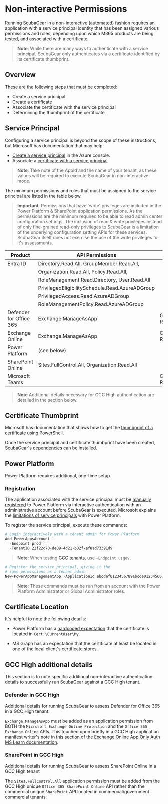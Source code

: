 # Non-interactive Permissions

Running ScubaGear in a non-interactive (automated) fashion requires an application with a service principal identity that has been assigned various permissions and roles, depending upon which M365 products are being tested, and associated with a certificate.

> **Note**: While there are many ways to authenticate with a service principal, ScubaGear only authenticates via a certificate identified by its certificate thumbprint.

## Overview

These are the following steps that must be completed:

* Create a service principal
* Create a certificate
* Associate the certificate with the service principal
* Determining the thumbprint of the certificate

## Service Principal

Configuring a service principal is beyond the scope of these instructions, but Microsoft has documentation that may help:

* [Create a service principal](https://learn.microsoft.com/en-us/entra/identity-platform/howto-create-service-principal-portal) in the Azure console.
* Associate a [certificate with a service principal](https://learn.microsoft.com/en-us/cli/azure/azure-cli-sp-tutorial-3)

> **Note**: Take note of the AppId and the name of your tenant, as these values will be required to execute ScubaGear in non-interactive mode.

The minimum permissions and roles that must be assigned to the service principal are listed in the table below.

> **Important**: Permissions that have 'write' privileges are included in the Power Platform & SharePoint application permissions. As the permissions are the minimum required to be able to read admin center configuration settings. The inclusion of read & write privileges instead of only fine-grained read-only privileges to ScubaGear is a limitation of the underlying configuration setting APIs for these services. ScubaGear itself does not exercise the use of the write privileges for it's assessments.

| Product                 | API Permissions                                 | Role          |
| ----------------------- | ----------------------------------------------- | ------------- |
| Entra ID                | Directory.Read.All, GroupMember.Read.All,       |               |
|                         | Organization.Read.All, Policy.Read.All,         |               |
|                         | RoleManagement.Read.Directory, User.Read.All    |               |
|                         | PrivilegedEligibilitySchedule.Read.AzureADGroup |               |
|                         | PrivilegedAccess.Read.AzureADGroup              |               |
|                         | RoleManagementPolicy.Read.AzureADGroup          |               |
| Defender for Office 365 | Exchange.ManageAsApp                            | Global Reader |
| Exchange Online         | Exchange.ManageAsApp                            | Global Reader |
| Power Platform          | (see below)                                     |               |
| SharePoint Online       | Sites.FullControl.All, Organization.Read.All    |               |
| Microsoft Teams         |                                                 | Global Reader |

> **Note** Additional details necessary for GCC High authentication are detailed in the section below.

## Certificate Thumbprint

Microsoft has documentation that shows how to get the [thumbprint of a certificate](https://learn.microsoft.com/en-us/graph/applications-how-to-add-certificate?tabs=http#prerequisites) using PowerShell.

Once the service principal and certificate thumbprint have been created, ScubaGear's [dependencies](dependencies.md) can be installed.

## Power Platform

Power Platform requires additional, one-time setup.

### Registration

The application associated with the service principal must be [manually registered](https://learn.microsoft.com/en-us/power-platform/admin/powershell-create-service-principal#registering-an-admin-management-application) to Power Platform via interactive authentication with an administrative account before ScubaGear is executed. Microsoft explains the [limitations of service principals](https://learn.microsoft.com/en-us/power-platform/admin/powershell-create-service-principal#limitations-of-service-principals) with Power Platform.

To register the service principal, execute these commands:

```powershell
# Login interactively with a tenant admin for Power Platform
Add-PowerAppsAccount `
  -Endpoint prod `
  -TenantID 22f22c70-de09-4d21-b82f-af8ad73391d9
```

> **Note**: When testing [GCC tenants](https://learn.microsoft.com/en-us/office365/servicedescriptions/office-365-platform-service-description/office-365-us-government/gcc), use `-Endpoint usgov`.

```powershell
# Register the service principal, giving it the
# same permissions as a tenant admin
New-PowerAppManagementApp -ApplicationId abcdef0123456789abcde01234566789
```

> **Note**:  These commands must be run from an account with the Power Platform Administrator or Global Administrator roles.

## Certificate Location

It's helpful to note the following details:

* Power Platform has a [hardcoded expectation](https://github.com/microsoft/Microsoft365DSC/issues/2781) that the certificate is located in `Cert:\CurrentUser\My`.

* MS Graph has an expectation that the certificate at least be located in one of the local client's certificate stores.

## GCC High additional details

This section is to note specific additional non-interactive authentication details to successfully run ScubaGear against a GCC High tenant.

### Defender in GCC High
Additional details for running ScubaGear to assess Defender for Office 365 in a GCC High tenant.

`Exchange.ManageAsApp` must be added as an application permission from BOTH the `Microsoft Exchange Online Protection` and the `Office 365 Exchange Online` APIs.
This touched upon briefly in a GCC High application manifest writer's note in this section of the [Exchange Online App Only Auth MS Learn documentation](https://learn.microsoft.com/en-us/powershell/exchange/app-only-auth-powershell-v2?view=exchange-ps#modify-the-app-manifest-to-assign-api-permissions).

### SharePoint in GCC High
Additional details for running ScubaGear to assess SharePoint Online in a GCC High tenant

The `Sites.FullControl.All` application permission must be added from the GCC High unique `Office 365 SharePoint Online` API rather than the commercial unique `SharePoint` API located in commercial/government commercial tenants.
